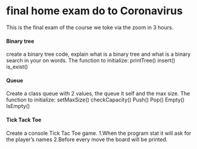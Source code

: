 # final home exam do to Coronavirus
This is the final exam of the course we toke via the zoom in 3 hours.

#### Binary tree
create a binary tree code, explain what is a binary tree and what is a binary search in your on words.
The function to initialize:
printTree()
insert()
is_exist()

#### Queue
Create a class queue with 2 values, the queue it self and the max size.
The function to initialize:
setMaxSize()
checkCapacity()
Push()
Pop()
Empty()
IsEmpty()

#### Tick Tack Toe
Create a console Tick Tac Toe game.
1.When the program stat it will ask for the player’s names 
2.Before every move the board will be printed.
